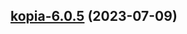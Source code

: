 

## [kopia-6.0.5](https://github.com/truecharts/charts/compare/kopia-6.0.4...kopia-6.0.5) (2023-07-09)

